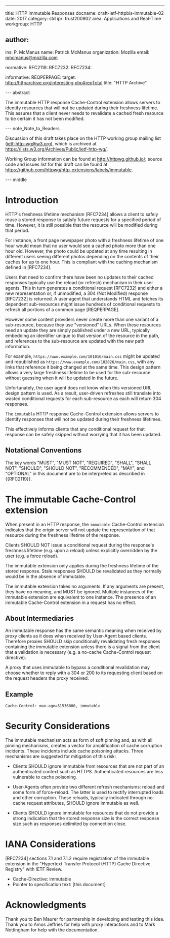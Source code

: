 ---
title: HTTP Immutable Responses
docname: draft-ietf-httpbis-immutable-02
date: 2017
category: std
ipr: trust200902
area: Applications and Real-Time
workgroup: HTTP

author:
 - 
  ins: P. McManus
  name: Patrick McManus
  organization: Mozilla
  email: pmcmanus@mozilla.com

normative:
 RFC2119:
 RFC7232:
 RFC7234:

informative:
  REQPERPAGE:
   target: http://httparchive.org/interesting.php#reqTotal
   title: "HTTP Archive"

--- abstract

The immutable HTTP response Cache-Control extension allows servers to identify
resources that will not be updated during their freshness lifetime. This
assures that a client never needs to revalidate a cached fresh resource to be
certain it has not been modified.

--- note_Note_to_Readers

Discussion of this draft takes place on the HTTP working group mailing list (ietf-http-wg@w3.org),
which is archived at <https://lists.w3.org/Archives/Public/ietf-http-wg/>.

Working Group information can be found at <http://httpwg.github.io/>; source
code and issues list for this draft can be found at
<https://github.com/httpwg/http-extensions/labels/immutable>.

--- middle

# Introduction

HTTP's freshness lifetime mechanism [RFC7234] allows a client to safely reuse a
stored response to satisfy future requests for a specified period of time.
However, it is still possible that the resource will be modified during that
period.

For instance, a front page newspaper photo with a freshness lifetime of one
hour would mean that no user would see a cached photo more than one hour old.
However, the photo could be updated at any time resulting in different users
seeing different photos depending on the contents of their caches for up to one
hour. This is compliant with the caching mechanism defined in [RFC7234].

Users that need to confirm there have been no updates to their cached responses
typically use the reload (or refresh) mechanism in their user agents. This in
turn generates a conditional request [RFC7232] and either a new representation
or, if unmodified, a 304 (Not Modified) response [RFC7232] is returned. A user
agent that understands HTML and fetches its dependent sub-resources might issue
hundreds of conditional requests to refresh all portions of a common page
[REQPERPAGE].

However some content providers never create more than one variant of a
sub-resource, because they use "versioned" URLs. When these resources need an
update they are simply published under a new URL, typically embedding an
identifier unique to that version of the resource in the path, and references
to the sub-resource are updated with the new path information.

For example, `https://www.example.com/101016/main.css` might be updated and
republished as `https://www.example.com/102026/main.css`, with any links that
reference it being changed at the same time. This design pattern allows a very
large freshness lifetime to be used for the sub-resource without guessing
when it will be updated in the future.

Unfortunately, the user agent does not know when this versioned URL design
pattern is used. As a result, user-driven refreshes still translate into wasted
conditional requests for each sub-resource as each will return 304 responses.

The `immutable` HTTP response Cache-Control extension allows servers to
identify responses that will not be updated during their freshness lifetimes.

This effectively informs clients that any conditional request for that response
can be safely skipped without worrying that it has been updated.

## Notational Conventions

The key words "MUST", "MUST NOT", "REQUIRED", "SHALL", "SHALL NOT", "SHOULD", "SHOULD NOT",
"RECOMMENDED", "MAY", and "OPTIONAL" in this document are to be interpreted as described in
{{RFC2119}}.

# The immutable Cache-Control extension

When present in an HTTP response, the `immutable` Cache-Control
extension indicates that the origin server will not update the representation
of that resource during the freshness lifetime of the
response.

Clients SHOULD NOT issue a conditional request during the
response's freshness lifetime (e.g. upon a reload) unless explicitly
overridden by the user (e.g. a force reload).

The immutable extension only applies during the freshness lifetime of the
stored response. Stale responses SHOULD be revalidated as they normally would
be in the absence of immutable.

The immutable extension takes no arguments. If any arguments are present, they
have no meaning, and MUST be ignored. Multiple instances of the immutable
extension are equivalent to one instance. The presence of an immutable
Cache-Control extension in a request has no effect.

## About Intermediaries

An immutable response has the same semantic meaning when received by
proxy clients as it does when received by User-Agent based
clients. Therefore proxies SHOULD skip conditionally revalidating fresh
responses containing the immutable extension unless there is a signal
from the client that a validation is necessary (e.g. a no-cache
Cache-Control request directive).

A proxy that uses immutable to bypass a conditional revalidation may choose
whether to reply with a 304 or 200 to its requesting client based on
the request headers the proxy received.

## Example

~~~ example
Cache-Control: max-age=31536000, immutable
~~~

# Security Considerations

The immutable mechanism acts as form of soft pinning and, as with all pinning
mechanisms, creates a vector for amplification of cache corruption incidents.
These incidents include cache poisoning attacks. Three mechanisms are suggested
for mitigation of this risk:

* Clients SHOULD ignore immutable from resources that are not part of an
  authenticated context such as HTTPS. Authenticated resources are less
  vulnerable to cache poisoning.
 
* User-Agents often provide two different refresh mechanisms: reload and some
  form of force-reload. The latter is used to rectify interrupted loads and
  other corruption. These reloads, typically indicated through no-cache request
  attributes, SHOULD ignore immutable as well.

* Clients SHOULD ignore immutable for resources that do not provide a strong
  indication that the stored response size is the correct response size such as
  responses delimited by connection close.

# IANA Considerations

[RFC7234] sections 7.1 and 7.1.2 require registration of the immutable
extension in the "Hypertext Transfer Protocol (HTTP) Cache Directive Registry"
with IETF Review.

* Cache-Directive: immutable
* Pointer to specification text: \[this document\]

# Acknowledgments

Thank you to Ben Maurer for partnership in developing and testing this
idea. Thank you to Amos Jeffries for help with proxy interactions and
to Mark Nottingham for help with the documentation.
